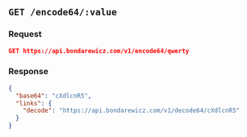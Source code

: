 ## `GET /encode64/:value`

### Request

```json
GET https://api.bondarewicz.com/v1/encode64/qwerty
```

### Response

```json
{
  "base64": "cXdlcnR5",
  "links": {
    "decode": "https://api.bondarewicz.com/v1/decode64/cXdlcnR5"
  }
}
```